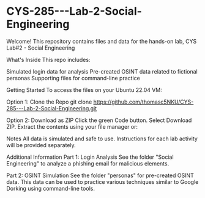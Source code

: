# CYS-285---Lab-2-Social-Engineering

Welcome! This repository contains files and data for the hands-on lab, CYS Lab#2 - Social Engineering

What's Inside
This repo includes:

Simulated login data for analysis
Pre-created OSINT data related to fictional personas
Supporting files for command-line practice

Getting Started
To access the files on your Ubuntu 22.04 VM:

Option 1: Clone the Repo
git clone https://github.com/thomasc5NKU/CYS-285---Lab-2-Social-Engineering.git

Option 2: Download as ZIP
Click the green Code button.
Select Download ZIP.
Extract the contents using your file manager or:

Notes
All data is simulated and safe to use.
Instructions for each lab activity will be provided separately.

Additional Information
Part 1: Login Analysis
See the folder "Social Engineering" to analyze a phishing email for malicious elements. 

Part 2: OSINT Simulation
See the folder "personas" for pre-created OSINT data. This data can be used to practice various techniques similar to Google Dorking using command-line tools.  
